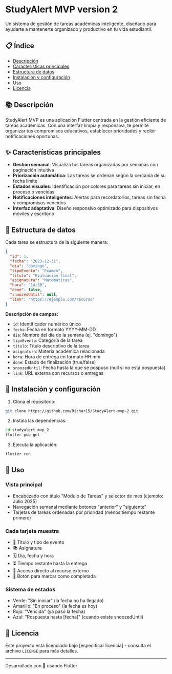 # StudyAlert MVP version 2

Un sistema de gestión de tareas académicas inteligente, diseñado para ayudarte a mantenerte organizado y productivo en tu vida estudiantil.

## 📋 Índice
- [Descripción](#descripción)
- [Características principales](#características-principales)
- [Estructura de datos](#estructura-de-datos)
- [Instalación y configuración](#instalación-y-configuración)
- [Uso](#uso)
- [Licencia](#licencia)

## 📚 Descripción

StudyAlert MVP es una aplicación Flutter centrada en la gestión eficiente de tareas académicas. Con una interfaz limpia y responsiva, te permite organizar tus compromisos educativos, establecer prioridades y recibir notificaciones oportunas.

## ✨ Características principales

- **Gestión semanal**: Visualiza tus tareas organizadas por semanas con paginación intuitiva
- **Priorización automática**: Las tareas se ordenan según la cercanía de su fecha límite
- **Estados visuales**: Identificación por colores para tareas sin iniciar, en proceso o vencidas
- **Notificaciones inteligentes**: Alertas para recordatorios, tareas sin fecha y compromisos vencidos
- **Interfaz adaptativa**: Diseño responsivo optimizado para dispositivos móviles y escritorio

## 🧰 Estructura de datos

Cada tarea se estructura de la siguiente manera:

```json
{
  "id": 1,
  "fecha": "2023-12-31",
  "dia": "domingo",
  "tipoEvento": "Examen",
  "titulo": "Evaluación final",
  "asignatura": "Matemáticas",
  "hora": "14:30",
  "done": false,
  "snoozedUntil": null,
  "link": "https://ejemplo.com/recurso"
}
```

**Descripción de campos:**
- `id`: Identificador numérico único
- `fecha`: Fecha en formato YYYY-MM-DD
- `dia`: Nombre del día de la semana (ej. "domingo")
- `tipoEvento`: Categoría de la tarea
- `titulo`: Título descriptivo de la tarea
- `asignatura`: Materia académica relacionada
- `hora`: Hora de entrega en formato HH:mm
- `done`: Estado de finalización (true/false)
- `snoozedUntil`: Fecha hasta la que se pospuso (null si no está pospuesta)
- `link`: URL externa con recursos o entregas

## 🔧 Instalación y configuración

1. Clona el repositorio:
```bash
git clone https://github.com/Richar15/StudyAlert-mvp-2.git
```
2. Instala las dependencias:
```bash
cd studyalert_mvp_2
flutter pub get
```

3. Ejecuta la aplicación:
```bash
flutter run
```

## 🚀 Uso

### Vista principal
- Encabezado con título "Módulo de Tareas" y selector de mes (ejemplo: Julio 2025)
- Navegación semanal mediante botones "anterior" y "siguiente"
- Tarjetas de tareas ordenadas por prioridad (menos tiempo restante primero)

### Cada tarjeta muestra
- 📌 Título y tipo de evento
- 📚 Asignatura
- 🗓 Día, fecha y hora
- ⏳ Tiempo restante hasta la entrega
- 🔗 Acceso directo al recurso externo
- 🔘 Botón para marcar como completada

### Sistema de estados
- Verde: "Sin iniciar" (la fecha no ha llegado)
- Amarillo: "En proceso" (la fecha es hoy)
- Rojo: "Vencida" (ya pasó la fecha)
- Azul: "Pospuesta hasta [fecha]" (cuando existe snoozedUntil)

## 📄 Licencia
Este proyecto está licenciado bajo [especificar licencia] - consulta el archivo `LICENSE` para más detalles.

---

Desarrollado con 💙 usando Flutter